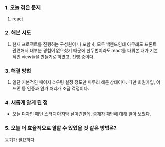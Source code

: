 
### **1. 오늘 겪은 문제**

1.  react


### **2. 해본 시도**
1. 현재 프로젝트를 진행하는 구성원이 나 포함 4, 모두 백엔드인데 아무래도 프론트 관련해서 대부분 경험이 없으셨기 때문에 한두번이라도 react를 다뤄본 내가 기본적인 view들을 만들기로 하였고, 진행 중이다.


### **3. 해결 방법**
1. 일단 기본적인  페이지 라우팅 설정 정도만 마무리 해둔 상태이다. 다만 회원가입, 어드민 등 인증과 인가 처리가 조금 걱정이다.

### **4. 새롭게 알게 된 점**
-  오늘 디자인 패턴 스터디 마지막 날이긴한데, 중재자 패턴에 대해 알아 보았다.


### **5. 오늘 더 효율적으로 일할 수 있었을 것 같은 방법은?**
동기가 필요하다